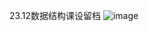 23.12数据结构课设留档
![image](https://github.com/half-drop/map/assets/39797906/ce57f24a-b640-424a-93b2-8d24b32417c4)

